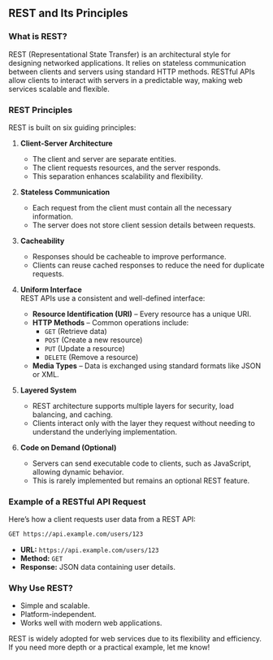 ## REST and Its Principles

### **What is REST?**
REST (Representational State Transfer) is an architectural style for designing networked applications. It relies on stateless communication between clients and servers using standard HTTP methods. RESTful APIs allow clients to interact with servers in a predictable way, making web services scalable and flexible.

### **REST Principles**
REST is built on six guiding principles:

1. **Client-Server Architecture**  
   - The client and server are separate entities.
   - The client requests resources, and the server responds.
   - This separation enhances scalability and flexibility.

2. **Stateless Communication**  
   - Each request from the client must contain all the necessary information.
   - The server does not store client session details between requests.

3. **Cacheability**  
   - Responses should be cacheable to improve performance.
   - Clients can reuse cached responses to reduce the need for duplicate requests.

4. **Uniform Interface**  
   REST APIs use a consistent and well-defined interface:
   - **Resource Identification (URI)** – Every resource has a unique URI.
   - **HTTP Methods** – Common operations include:
     - `GET` (Retrieve data)
     - `POST` (Create a new resource)
     - `PUT` (Update a resource)
     - `DELETE` (Remove a resource)
   - **Media Types** – Data is exchanged using standard formats like JSON or XML.

5. **Layered System**  
   - REST architecture supports multiple layers for security, load balancing, and caching.
   - Clients interact only with the layer they request without needing to understand the underlying implementation.

6. **Code on Demand (Optional)**  
   - Servers can send executable code to clients, such as JavaScript, allowing dynamic behavior.
   - This is rarely implemented but remains an optional REST feature.

### **Example of a RESTful API Request**
Here’s how a client requests user data from a REST API:

```bash
GET https://api.example.com/users/123
```

- **URL:** `https://api.example.com/users/123`
- **Method:** `GET`
- **Response:** JSON data containing user details.

### **Why Use REST?**
- Simple and scalable.
- Platform-independent.
- Works well with modern web applications.

REST is widely adopted for web services due to its flexibility and efficiency. If you need more depth or a practical example, let me know!
